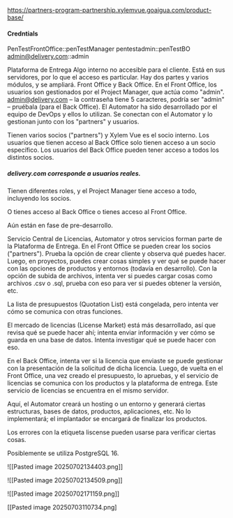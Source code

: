 https://partners-program-partnership.xylemvue.goaigua.com/product-base/

#### Credntials
PenTestFrontOffice::penTestManager
pentestadmin::penTestBO
admin@delivery.com::admin


Plataforma de Entrega
Algo interno no accesible para el cliente.
Está en sus servidores, por lo que el acceso es particular.
Hay dos partes y varios módulos, y se ampliará.
Front Office y Back Office.
En el Front Office, los usuarios son gestionados por el Project Manager, que actúa como "admin".
admin@delivery.com – la contraseña tiene 5 caracteres, podría ser "admin" – pruébala (para el Back Office).
El Automator ha sido desarrollado por el equipo de DevOps y ellos lo utilizan.
Se conectan con el Automator y lo gestionan junto con los "partners" y usuarios.

Tienen varios socios ("partners") y Xylem Vue es el socio interno.
Los usuarios que tienen acceso al Back Office solo tienen acceso a un socio específico.
Los usuarios del Back Office pueden tener acceso a todos los distintos socios.

##### delivery.com corresponde a usuarios reales.

Tienen diferentes roles, y el Project Manager tiene acceso a todo, incluyendo los socios.

O tienes acceso al Back Office o tienes acceso al Front Office.

Aún están en fase de pre-desarrollo.

Servicio Central de Licencias, Automator y otros servicios forman parte de la Plataforma de Entrega.
En el Front Office se pueden crear los socios ("partners").
Prueba la opción de crear cliente y observa qué puedes hacer.
Luego, en proyectos, puedes crear cosas simples y ver qué se puede hacer con las opciones de productos y entornos (todavía en desarrollo).
Con la opción de subida de archivos, intenta ver si puedes cargar cosas como archivos .csv o .sql, prueba con eso para ver si puedes obtener la versión, etc.

La lista de presupuestos (Quotation List) está congelada, pero intenta ver cómo se comunica con otras funciones.

El mercado de licencias (License Market) está más desarrollado, así que revisa qué se puede hacer ahí; intenta enviar información y ver cómo se guarda en una base de datos.
Intenta investigar qué se puede hacer con eso.

En el Back Office, intenta ver si la licencia que enviaste se puede gestionar con la presentación de la solicitud de dicha licencia.
Luego, de vuelta en el Front Office, una vez creado el presupuesto, lo apruebas, y el servicio de licencias se comunica con los productos y la plataforma de entrega.
Este servicio de licencias se encuentra en el mismo servidor.

Aquí, el Automator creará un hosting o un entorno y generará ciertas estructuras, bases de datos, productos, aplicaciones, etc.
No lo implementará; el implantador se encargará de finalizar los productos.

Los errores con la etiqueta liscense pueden usarse para verificar ciertas cosas.

Posiblemente se utiliza PostgreSQL 16.

![[Pasted image 20250702134403.png]]

![[Pasted image 20250702134509.png]]

![[Pasted image 20250702171159.png]]

[[Pasted image 20250703110734.png]

